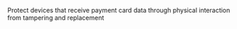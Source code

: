 Protect devices that receive payment card data through physical interaction from tampering and replacement